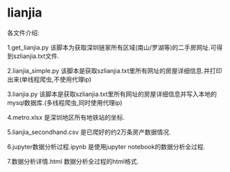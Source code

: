 # lianjia
各文件介绍:

1.get_lianjia.py  该脚本为获取深圳链家所有区域(南山/罗湖等)的二手房网址.可得到szlianjia.txt文件.

2.lianjia_simple.py 该脚本是获取szlianjia.txt里所有网址的房屋详细信息.并打印出来(单线程爬虫,不使用代理ip)

3.lianjia.py 该脚本是获取szlianjia.txt里所有网址的房屋详细信息并写入本地的mysql数据库.(多线程爬虫,同时使用代理ip)

4.metro.xlsx 是深圳地区所有地铁站的坐标.

5.lianjia_secondhand.csv 是已爬好的约2万条房产数据情况.


6.jupyter数据分析过程.ipynb 是使用jupyter notebook的数据分析全过程.

7.数据分析详情.html 数据分析全过程的html格式.
